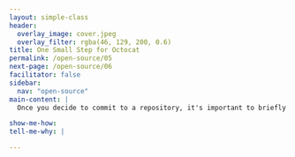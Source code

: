```yaml
---
layout: simple-class
header:
  overlay_image: cover.jpeg
  overlay_filter: rgba(46, 129, 200, 0.6)
title: One Small Step for Octocat
permalink: /open-source/05
next-page: /open-source/06
facilitator: false
sidebar:
  nav: "open-source"
main-content: |
  Once you decide to commit to a repository, it's important to briefly look over the scope of the project.

show-me-how:
tell-me-why: |

---
```

